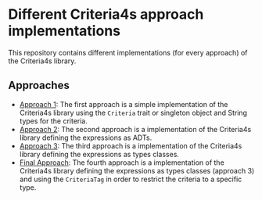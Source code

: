 # Different Criteria4s approach implementations

This repository contains different implementations (for every approach) of the Criteria4s library.

## Approaches

- [Approach 1](src/main/scala/io/github/rafafrdz/criteria4s/presentation/firstapproach): The first approach is a simple
  implementation of the Criteria4s library using the `Criteria` trait or singleton object and String types for the
  criteria.
- [Approach 2](src/main/scala/io/github/rafafrdz/criteria4s/presentation/secondapproach): The second approach is a
  implementation of the Criteria4s library defining the expressions as ADTs.
- [Approach 3](src/main/scala/io/github/rafafrdz/criteria4s/presentation/thirdapproach): The third approach is a
  implementation of the Criteria4s library defining the expressions as types classes.
- [Final Approach](src/main/scala/io/github/rafafrdz/criteria4s/presentation/finalapproach): The fourth approach is a
  implementation of the Criteria4s library defining the expressions as types classes (approach 3) and using
  the `CriteriaTag` in order to restrict the criteria to a specific type.